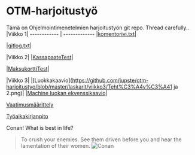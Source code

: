 # OTM-harjoitustyö
Tämä on Ohjelmointimenetelmien harjoitustyön git repo. Thread carefully..
|Viikko 1|
------------ | -------------
|[komentorivi.txt](https://github.com/jupste/otm-harjoitustyo/blob/master/laskarit/viikko1/komentorivi.txt)|

|[gitlog.txt](https://github.com/jupste/otm-harjoitustyo/blob/master/laskarit/viikko1/gitlog.txt)|

|Viikko 2|
|[KassapaateTest](https://github.com/jupste/otm-harjoitustyo/blob/master/laskarit/viikko2/Unicafe/src/test/java/KassapaateTest.java)|

|[MaksukorttiTest](https://github.com/jupste/otm-harjoitustyo/blob/master/laskarit/viikko2/Unicafe/src/test/java/MaksukorttiTest.java)|

|Viikko 3|
|[Luokkakaavio](https://github.com/jupste/otm-harjoitustyo/blob/master/laskarit/viikko3/Teht%C3%A4v%C3%A41 ja 2.png)|
|[Machine luokan ekvenssikaavio](https://github.com/jupste/otm-harjoitustyo/blob/master/laskarit/viikko3/Teht%C3%A4v%C3%A43.png)|


[Vaatimusmäärittely](https://github.com/jupste/otm-harjoitustyo/blob/master/dokumentointi/vaatimusmaarittely.md)

[Työaikakirjanpito](https://github.com/jupste/otm-harjoitustyo/blob/master/dokumentointi/tyoaika.md)





Conan! What is best in life?
>To crush your enemies. See them driven before you and hear the lamentation of their women.
![Conan](http://cdn.themis-media.com/media/global/images/library/deriv/671/671579.jpg)
